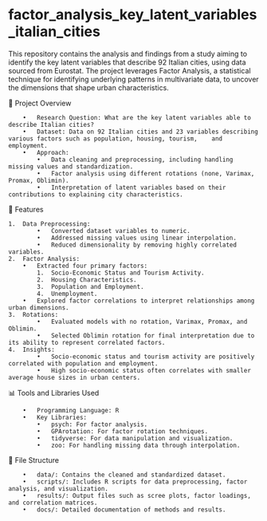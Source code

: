 # factor_analysis_key_latent_variables_italian_cities

This repository contains the analysis and findings from a study aiming to identify the key latent variables that describe 92 Italian cities, using data sourced from Eurostat. The project leverages Factor Analysis, a statistical technique for identifying underlying patterns in multivariate data, to uncover the dimensions that shape urban characteristics.

📑 Project Overview

        •	Research Question: What are the key latent variables able to describe Italian cities?
        •	Dataset: Data on 92 Italian cities and 23 variables describing various factors such as population, housing, tourism,    and employment.
        •	Approach:
            •	Data cleaning and preprocessing, including handling missing values and standardization.
            •	Factor analysis using different rotations (none, Varimax, Promax, Oblimin).
            •	Interpretation of latent variables based on their contributions to explaining city characteristics.

🚀 Features

	1.	Data Preprocessing:
            •	Converted dataset variables to numeric.
            •	Addressed missing values using linear interpolation.
            •	Reduced dimensionality by removing highly correlated variables.
	2.	Factor Analysis:
	    •	Extracted four primary factors:
	        1.	Socio-Economic Status and Tourism Activity.
	        2.	Housing Characteristics.
	        3.	Population and Employment.
	        4.	Unemployment.
	    •	Explored factor correlations to interpret relationships among urban dimensions.
	3.	Rotations:
	        •	Evaluated models with no rotation, Varimax, Promax, and Oblimin.
	        •	Selected Oblimin rotation for final interpretation due to its ability to represent correlated factors.
	4.	Insights:
	        •	Socio-economic status and tourism activity are positively correlated with population and employment.
	        •	High socio-economic status often correlates with smaller average house sizes in urban centers.

📊 Tools and Libraries Used

        •	Programming Language: R
        •	Key Libraries:
            •	psych: For factor analysis.
            •	GPArotation: For factor rotation techniques.
            •	tidyverse: For data manipulation and visualization.
            •	zoo: For handling missing data through interpolation.

📂 File Structure
    
        •	data/: Contains the cleaned and standardized dataset.
        •	scripts/: Includes R scripts for data preprocessing, factor analysis, and visualization.
        •	results/: Output files such as scree plots, factor loadings, and correlation matrices.
        •	docs/: Detailed documentation of methods and results.
